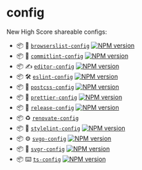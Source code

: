 # config

New High Score shareable configs:

- :package: :hedgehog: [`browserslist-config`](packages/browserslist-config) [![NPM version](https://img.shields.io/npm/v/@newhighsco/browserslist-config.svg)](https://www.npmjs.com/package/@newhighsco/browserslist-config)
- :package: :speech_balloon: [`commitlint-config`](packages/commitlint-config) [![NPM version](https://img.shields.io/npm/v/@newhighsco/commitlint-config.svg)](https://www.npmjs.com/package/@newhighsco/commitlint-config)
- :package: :writing_hand: [`editor-config`](packages/editor-config) [![NPM version](https://img.shields.io/npm/v/@newhighsco/editor-config.svg)](https://www.npmjs.com/package/@newhighsco/editor-config)
- :package: :hammer_and_wrench: [`eslint-config`](packages/eslint-config) [![NPM version](https://img.shields.io/npm/v/@newhighsco/eslint-config.svg)](https://www.npmjs.com/package/@newhighsco/eslint-config)
- :package: :postbox: [`postcss-config`](packages/postcss-config) [![NPM version](https://img.shields.io/npm/v/@newhighsco/postcss-config.svg)](https://www.npmjs.com/package/@newhighsco/postcss-config)
- :package: :nail_care: [`prettier-config`](packages/prettier-config) [![NPM version](https://img.shields.io/npm/v/@newhighsco/prettier-config.svg)](https://www.npmjs.com/package/@newhighsco/prettier-config)
- :package: :rocket: [`release-config`](packages/release-config) [![NPM version](https://img.shields.io/npm/v/@newhighsco/release-config.svg)](https://www.npmjs.com/package/@newhighsco/release-config)
- :package: :recycle: [`renovate-config`](packages/renovate-config)
- :package: :necktie: [`stylelint-config`](packages/stylelint-config) [![NPM version](https://img.shields.io/npm/v/@newhighsco/stylelint-config.svg)](https://www.npmjs.com/package/@newhighsco/stylelint-config)
- :package: :gear: [`svgo-config`](packages/svgo-config) [![NPM version](https://img.shields.io/npm/v/@newhighsco/svgo-config.svg)](https://www.npmjs.com/package/@newhighsco/svgo-config)
- :package: :lion: [`svgr-config`](packages/svgr-config) [![NPM version](https://img.shields.io/npm/v/@newhighsco/svgr-config.svg)](https://www.npmjs.com/package/@newhighsco/svgr-config)
- :package: :keyboard: [`ts-config`](packages/ts-config) [![NPM version](https://img.shields.io/npm/v/@newhighsco/ts-config.svg)](https://www.npmjs.com/package/@newhighsco/ts-config)
